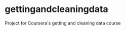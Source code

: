 gettingandcleaningdata
======================

Project for Coursera's getting and cleaning data course
